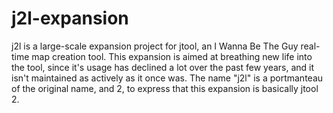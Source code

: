 # j2l-expansion
j2l is a large-scale expansion project for jtool, an I Wanna Be The Guy real-time map creation tool. This expansion is aimed at breathing new life into the tool, since it's usage has declined a lot over the past few years, and it isn't maintained as actively as it once was. The name "j2l" is a portmanteau of the original name, and 2, to express that this expansion is basically jtool 2.
